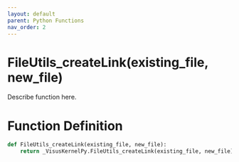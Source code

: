 ```yaml
---
layout: default
parent: Python Functions
nav_order: 2
---
```


# FileUtils_createLink(existing_file, new_file)

Describe function here.

# Function Definition

```python
def FileUtils_createLink(existing_file, new_file):
    return _VisusKernelPy.FileUtils_createLink(existing_file, new_file)
```
